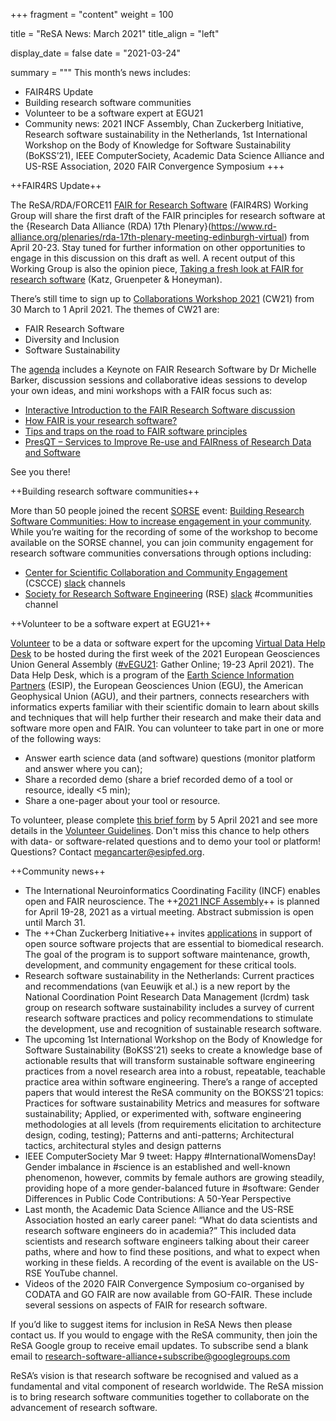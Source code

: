+++ fragment = "content" weight = 100

title = "ReSA News: March 2021" title_align = "left"

display_date = false date = "2021-03-24"

summary = """ 
This month’s news includes:

- FAIR4RS Update
- Building research software communities
- Volunteer to be a software expert at EGU21
- Community news: 2021 INCF Assembly, Chan Zuckerberg Initiative, Research software sustainability in the Netherlands, 1st International Workshop on the Body of Knowledge for Software Sustainability (BoKSS’21), IEEE ComputerSociety, Academic Data Science Alliance and US-RSE Association, 2020 FAIR Convergence Symposium
+++

++FAIR4RS Update++

The ReSA/RDA/FORCE11 [FAIR for Research Software](https://www.rd-alliance.org/groups/fair-research-software-fair4rs-wg) (FAIR4RS) Working Group will share the first draft of the FAIR principles for research software at the {Research Data Alliance (RDA) 17th Plenary}(https://www.rd-alliance.org/plenaries/rda-17th-plenary-meeting-edinburgh-virtual) from April 20-23. Stay tuned for further information on other opportunities to engage in this discussion on this draft as well. A recent output of this Working Group is also the opinion piece, [Taking a fresh look at FAIR for research software](https://t.co/tnkoy2aFaf?amp=1) (Katz, Gruenpeter & Honeyman).

There’s still time to sign up to [Collaborations Workshop 2021](https://www.software.ac.uk/cw21) (CW21) from 30 March to 1 April 2021. The themes of CW21 are:

- FAIR Research Software
- Diversity and Inclusion
- Software Sustainability

The [agenda](https://www.software.ac.uk/cw21/agenda) includes a Keynote on FAIR Research Software by Dr Michelle Barker, discussion sessions and collaborative ideas sessions to develop your own ideas, and mini workshops with a FAIR focus such as: 

- [Interactive Introduction to the FAIR Research Software discussion](https://software.ac.uk/cw21/mini-workshops-and-demo-sessions#1.1)
- [How FAIR is your research software?](https://software.ac.uk/cw21/mini-workshops-and-demo-sessions#1.4)
- [Tips and traps on the road to FAIR software principles](https://software.ac.uk/cw21/mini-workshops-and-demo-sessions#2.1)
- [PresQT – Services to Improve Re-use and FAIRness of Research Data and Software](https://software.ac.uk/cw21/mini-workshops-and-demo-sessions#2.4)

See you there!

++Building research software communities++

More than 50 people joined the recent [SORSE](https://sorse.github.io/) event: [Building Research Software Communities: How to increase engagement in your community](https://researchsoft.github.io/community-ws/). While you’re waiting for the recording of some of the workshop to become available on the SORSE channel, you can join community engagement for research software communities conversations through options including:

- [Center for Scientific Collaboration and Community Engagement](https://www.cscce.org/) (CSCCE) [slack](https://cscce-slack-invite-bot.herokuapp.com) channels
- [Society for Research Software Engineering](https://society-rse.org/) (RSE) [slack](https://docs.google.com/forms/d/e/1FAIpQLSc9LqOWGwA1xDvSgy81eimcb9s0cNBFso0zv0_HoZz16G1M5w/viewform?c=0&w=1) #communities channel 

++Volunteer to be a software expert at EGU21++

[Volunteer](https://forms.gle/KfdwZRHZH6CxEyUF9) to be a data or software expert for the upcoming [Virtual Data Help Desk](http://bit.ly/DataHelpEGU21) to be hosted during the first week of the 2021 European Geosciences Union General Assembly ([#vEGU21](https://www.egu21.eu/): Gather Online; 19-23 April 2021). The Data Help Desk, which is a program of the [Earth Science Information Partners](http://esipfed.org/) (ESIP), the European Geosciences Union (EGU), the American Geophysical Union (AGU), and their partners, connects researchers with informatics experts familiar with their scientific domain to learn about skills and techniques that will help further their research and make their data and software more open and FAIR. You can volunteer to take part in one or more of the following ways:
- Answer earth science data (and software) questions (monitor platform and answer where you can);
- Share a recorded demo (share a brief recorded demo of a tool or resource, ideally <5 min);
- Share a one-pager about your tool or resource.
 
To volunteer, please complete [this brief form](https://forms.gle/KfdwZRHZH6CxEyUF9) by 5 April 2021 and see more details in the [Volunteer Guidelines](https://docs.google.com/document/u/0/d/1wYyoHB-COUNRKP7fyxB5jzLwvasnz4vDbL3_qV6xmks/edit). Don't miss this chance to help others with data- or software-related questions and to demo your tool or platform! Questions? Contact [megancarter@esipfed.org](mailto:megancarter@esipfed.org). 

++Community news++

- The International Neuroinformatics Coordinating Facility (INCF) enables open and FAIR neuroscience. The ++[2021 INCF Assembly](https://neuroinformatics.incf.org/)++ is planned for April 19-28, 2021 as a virtual meeting. Abstract submission is open until March 31. 
- The ++Chan Zuckerberg Initiative++ invites [applications](https://chanzuckerberg.com/rfa/essential-open-source-software-for-science/) in support of open source software projects that are essential to biomedical research. The goal of the program is to support software maintenance, growth, development, and community engagement for these critical tools.
- Research software sustainability in the Netherlands: Current practices and recommendations (van Eeuwijk et al.) is a new report by the National Coordination Point Research Data Management (lcrdm) task group on research software sustainability includes a survey of current research software practices and policy recommendations to stimulate the development, use and recognition of sustainable research software.
- The upcoming 1st International Workshop on the Body of Knowledge for Software Sustainability (BoKSS’21) seeks to create a knowledge base of actionable results that will transform sustainable software engineering practices from a novel research area into a robust, repeatable, teachable practice area within software engineering. There’s a range of accepted papers that would interest the ReSA community on the BOKSS’21 topics: Practices for software sustainability
Metrics and measures for software sustainability; Applied, or experimented with, software engineering methodologies at all levels (from requirements elicitation to architecture design, coding, testing); Patterns and anti-patterns; Architectural tactics, architectural styles and design patterns
- IEEE ComputerSociety Mar 9 tweet: Happy #InternationalWomensDay! Gender imbalance in #science is an established and well-known phenomenon, however, commits by female authors are growing steadily, providing hope of a more gender-balanced future in #software: Gender Differences in Public Code Contributions: A 50-Year Perspective
- Last month, the Academic Data Science Alliance and the US-RSE Association hosted an early career panel: “What do data scientists and research software engineers do in academia?” This included data scientists and research software engineers talking about their career paths, where and how to find these positions, and what to expect when working in these fields. A recording of the event is available on the US-RSE YouTube channel.
- Videos of the 2020 FAIR Convergence Symposium co-organised by CODATA and GO FAIR are now available from GO-FAIR. These include several sessions on aspects of FAIR for research software. 


If you’d like to suggest items for inclusion in ReSA News then please contact us. If you would to engage with the ReSA community, then join the ReSA Google group to receive email updates. To subscribe send a blank email to research-software-alliance+subscribe@googlegroups.com

ReSA’s vision is that research software be recognised and valued as a fundamental and vital component of research worldwide. The ReSA mission is to bring research software communities together to collaborate on the advancement of research software.
